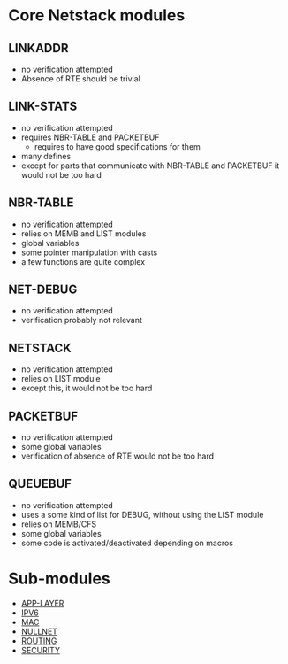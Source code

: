 # Core Netstack modules

## LINKADDR

- no verification attempted
- Absence of RTE should be trivial

## LINK-STATS

- no verification attempted
- requires NBR-TABLE and PACKETBUF
    - requires to have good specifications for them
- many defines
- except for parts that communicate with NBR-TABLE and PACKETBUF
  it would not be too hard

## NBR-TABLE

- no verification attempted
- relies on MEMB and LIST modules
- global variables
- some pointer manipulation with casts
- a few functions are quite complex

## NET-DEBUG

- no verification attempted
- verification probably not relevant

## NETSTACK

- no verification attempted
- relies on LIST module
- except this, it would not be too hard

## PACKETBUF

- no verification attempted
- some global variables
- verification of absence of RTE would not be too hard

## QUEUEBUF

- no verification attempted
- uses a some kind of list for DEBUG, without using the LIST module
- relies on MEMB/CFS
- some global variables
- some code is activated/deactivated depending on macros

# Sub-modules

- [APP-LAYER](app-layer/APP-LAYER.md)
- [IPV6](ipv6/IPV6.md)
- [MAC](mac/MAC.md)
- [NULLNET](nullnet/NULLNET.md)
- [ROUTING](routing/ROUTING.md)
- [SECURITY](security/SECURITY.md)